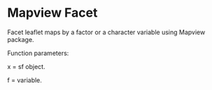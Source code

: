 # Mapview Facet

Facet leaflet maps by a factor or a character variable using Mapview package.

Function parameters:

x = sf object.

f = variable.
